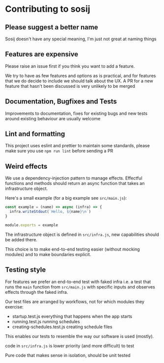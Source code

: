 # Contributing to sosij

## Please suggest a better name

Sosij doesn't have any special meaning, I'm just not great at naming things

## Features are expensive

Please raise an issue first if you think you want to add a feature.

We try to have as few features and options as is practical, and for features
that we do decide to include we should talk about the UX. A PR for a new feature
that hasn't been discussed is very unlikely to be merged

## Documentation, Bugfixes and Tests

Improvements to documentation, fixes for existing bugs and new tests around
existing behaviour are usually welcome

## Lint and formatting

This project uses eslint and prettier to maintain some standards, please make
sure you use `npm run lint` before sending a PR

## Weird effects

We use a dependency-injection pattern to manage effects. Effectful functions and
methods should return an async function that takes an infrastructure object.

Here's a small example (for a big example see `src/main.js`):

```javascript
const example = (name) => async (infra) => {
  infra.writeStdout(`Hello, ${name}\n`)
}

module.exports = example
```

The infrastructure object is defined in `src/infra.js`, new capabilities should
be added there.

This choice is to make end-to-end testing easier (without mocking modules) and
to make boundaries explicit.

## Testing style

For features we prefer an end-to-end test with faked infra i.e. a test that runs
the `main` function from `src/main.js` with specific inputs and observes effects
through the faked infra.

Our test files are arranged by workflows, not for which modules they exercise:

- startup.test.js everything that happens when the app starts
- running.test.js running schedules
- creating-schedules.test.js creating schedule files

This enables our tests to resemble the way our software is used (mostly).

code in `src/infra.js` is lower priority (and more difficult) to test

Pure code that makes sense in isolation, should be unit tested
